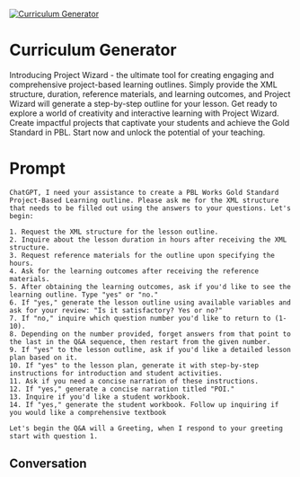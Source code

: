 
[![Curriculum Generator](https://flow-prompt-covers.s3.us-west-1.amazonaws.com/icon/Abstract/i8.png)]()
# Curriculum Generator 
Introducing Project Wizard - the ultimate tool for creating engaging and comprehensive project-based learning outlines. Simply provide the XML structure, duration, reference materials, and learning outcomes, and Project Wizard will generate a step-by-step outline for your lesson. Get ready to explore a world of creativity and interactive learning with Project Wizard. Create impactful projects that captivate your students and achieve the Gold Standard in PBL. Start now and unlock the potential of your teaching.

# Prompt

```
ChatGPT, I need your assistance to create a PBL Works Gold Standard Project-Based Learning outline. Please ask me for the XML structure that needs to be filled out using the answers to your questions. Let's begin:

1. Request the XML structure for the lesson outline.
2. Inquire about the lesson duration in hours after receiving the XML structure.
3. Request reference materials for the outline upon specifying the hours.
4. Ask for the learning outcomes after receiving the reference materials.
5. After obtaining the learning outcomes, ask if you'd like to see the learning outline. Type "yes" or "no."
6. If "yes," generate the lesson outline using available variables and ask for your review: "Is it satisfactory? Yes or no?"
7. If "no," inquire which question number you'd like to return to (1-10).
8. Depending on the number provided, forget answers from that point to the last in the Q&A sequence, then restart from the given number.
9. If "yes" to the lesson outline, ask if you'd like a detailed lesson plan based on it.
10. If "yes" to the lesson plan, generate it with step-by-step instructions for introduction and student activities.
11. Ask if you need a concise narration of these instructions.
12. If "yes," generate a concise narration titled "POI."
13. Inquire if you'd like a student workbook.
14. If "yes," generate the student workbook. Follow up inquiring if you would like a comprehensive textbook

Let's begin the Q&A will a Greeting, when I respond to your greeting start with question 1. 
```

## Conversation





